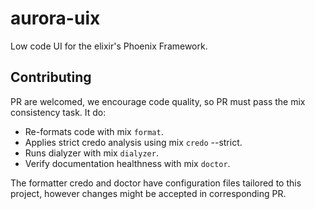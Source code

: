 # aurora-uix
Low code UI for the elixir's Phoenix Framework.

## Contributing
PR are welcomed, we encourage code quality, so PR must pass the mix consistency task. It do:
* Re-formats code with mix `format`.
* Applies strict credo analysis using mix `credo` --strict.
* Runs dialyzer with mix `dialyzer`.
* Verify documentation healthness with mix `doctor`.

The formatter credo and doctor have configuration files tailored to this project, however changes might be accepted in corresponding PR.


